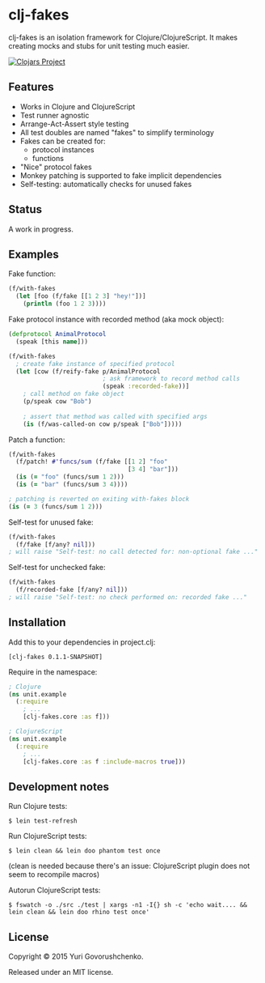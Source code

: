 # clj-fakes
clj-fakes is an isolation framework for Clojure/ClojureScript. It makes creating mocks and stubs for unit testing much easier.

[![Clojars Project](http://clojars.org/clj-fakes/latest-version.svg)](http://clojars.org/clj-fakes)

## Features
* Works in Clojure and ClojureScript
* Test runner agnostic
* Arrange-Act-Assert style testing
* All test doubles are named "fakes" to simplify terminology
* Fakes can be created for:
  * protocol instances
  * functions
* "Nice" protocol fakes
* Monkey patching is supported to fake implicit dependencies
* Self-testing: automatically checks for unused fakes

## Status
A work in progress.

## Examples
Fake function:

```clj
(f/with-fakes
  (let [foo (f/fake [[1 2 3] "hey!"])]
    (println (foo 1 2 3))))
```

Fake protocol instance with recorded method (aka mock object):

```clj
(defprotocol AnimalProtocol
  (speak [this name]))

(f/with-fakes
  ; create fake instance of specified protocol
  (let [cow (f/reify-fake p/AnimalProtocol
                          ; ask framework to record method calls
                          (speak :recorded-fake))]
    ; call method on fake object
    (p/speak cow "Bob")
    
    ; assert that method was called with specified args
    (is (f/was-called-on cow p/speak ["Bob"]))))
```

Patch a function:

```clj
(f/with-fakes
  (f/patch! #'funcs/sum (f/fake [[1 2] "foo"
                                 [3 4] "bar"]))
  (is (= "foo" (funcs/sum 1 2)))
  (is (= "bar" (funcs/sum 3 4))))

; patching is reverted on exiting with-fakes block
(is (= 3 (funcs/sum 1 2)))
```

Self-test for unused fake:

```clj
(f/with-fakes
  (f/fake [f/any? nil]))
; will raise "Self-test: no call detected for: non-optional fake ..."
```

Self-test for unchecked fake:

```clj
(f/with-fakes
  (f/recorded-fake [f/any? nil]))
; will raise "Self-test: no check performed on: recorded fake ..."
```

## Installation
Add this to your dependencies in project.clj:

```
[clj-fakes 0.1.1-SNAPSHOT]
```

Require in the namespace:

```clj
; Clojure
(ns unit.example
  (:require
    ; ...
    [clj-fakes.core :as f]))

; ClojureScript
(ns unit.example
  (:require
    ; ...
    [clj-fakes.core :as f :include-macros true]))
```

## Development notes
Run Clojure tests:
```
$ lein test-refresh
```

Run ClojureScript tests:
```
$ lein clean && lein doo phantom test once
```
(clean is needed because there's an issue: ClojureScript plugin does not seem to recompile macros)

Autorun ClojureScript tests:
```
$ fswatch -o ./src ./test | xargs -n1 -I{} sh -c 'echo wait.... && lein clean && lein doo rhino test once'
```

## License
Copyright © 2015 Yuri Govorushchenko.

Released under an MIT license.
